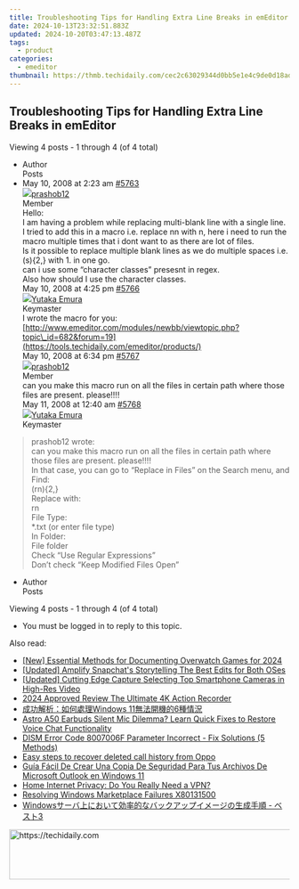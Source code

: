 ```yaml
---
title: Troubleshooting Tips for Handling Extra Line Breaks in emEditor
date: 2024-10-13T23:32:51.883Z
updated: 2024-10-20T03:47:13.487Z
tags:
  - product
categories:
  - emeditor
thumbnail: https://thmb.techidaily.com/cec2c63029344d0bb5e1e4c9de0d18ad2dcde0dafb37cbba53e291b9ec9ff6a5.jpg
---
```


## Troubleshooting Tips for Handling Extra Line Breaks in emEditor

Viewing 4 posts - 1 through 4 (of 4 total)

* Author  
Posts
* May 10, 2008 at 2:23 am [#5763](https://tools.techidaily.com/emeditor/products/)  
[![](https://secure.gravatar.com/avatar/967439df4a399c227144f5d67a4a17d2?s=80&d=identicon&r=g)prashob12](https://www.emeditor.com/forums/users/prashob12/ "View prashob12's profile")  
Member  
Hello:  
 I am having a problem while replacing multi-blank line with a single line.  
 I tried to add this in a macro i.e. replace nn with n, here i need to run the macro multiple times that i dont want to as there are lot of files.  
 Is it possible to replace multiple blank lines as we do multiple spaces i.e. (s){2,} with 1\. in one go.  
 can i use some “character classes” presesnt in regex.  
 Also how should I use the character classes.  
May 10, 2008 at 4:25 pm [#5766](https://tools.techidaily.com/emeditor/products/)  
[![](https://secure.gravatar.com/avatar/a0a6377144ed3636f985d87303f65ed2?s=80&d=identicon&r=g)Yutaka Emura](https://www.emeditor.com/forums/users/yemura/ "View Yutaka Emura's profile")  
Keymaster  
I wrote the macro for you:  
[http://www.emeditor.com/modules/newbb/viewtopic.php?topic\_id=682&forum=19](https://tools.techidaily.com/emeditor/products/)  
May 10, 2008 at 6:34 pm [#5767](https://tools.techidaily.com/emeditor/products/)  
[![](https://secure.gravatar.com/avatar/967439df4a399c227144f5d67a4a17d2?s=80&d=identicon&r=g)prashob12](https://www.emeditor.com/forums/users/prashob12/ "View prashob12's profile")  
Member  
can you make this macro run on all the files in certain path where those files are present. please!!!!  
May 11, 2008 at 12:40 am [#5768](https://tools.techidaily.com/emeditor/products/)  
[![](https://secure.gravatar.com/avatar/a0a6377144ed3636f985d87303f65ed2?s=80&d=identicon&r=g)Yutaka Emura](https://www.emeditor.com/forums/users/yemura/ "View Yutaka Emura's profile")  
Keymaster  
> prashob12 wrote:  
> can you make this macro run on all the files in certain path where those files are present. please!!!!  
 In that case, you can go to “Replace in Files” on the Search menu, and  
 Find:  
 (rn){2,}  
 Replace with:  
 rn  
 File Type:  
 \*.txt (or enter file type)  
 In Folder:  
 File folder  
 Check “Use Regular Expressions”  
 Don’t check “Keep Modified Files Open”
* Author  
Posts

Viewing 4 posts - 1 through 4 (of 4 total)

* You must be logged in to reply to this topic.

<ins class="adsbygoogle"
     style="display:block"
     data-ad-format="autorelaxed"
     data-ad-client="ca-pub-7571918770474297"
     data-ad-slot="1223367746"></ins>

<ins class="adsbygoogle"
     style="display:block"
     data-ad-client="ca-pub-7571918770474297"
     data-ad-slot="8358498916"
     data-ad-format="auto"
     data-full-width-responsive="true"></ins>

<span class="atpl-alsoreadstyle">Also read:</span>
<div><ul>
<li><a href="https://digital-screen-recording.techidaily.com/new-essential-methods-for-documenting-overwatch-games-for-2024/"><u>[New] Essential Methods for Documenting Overwatch Games for 2024</u></a></li>
<li><a href="https://snapchat-videos.techidaily.com/updated-amplify-snapchats-storytelling-the-best-edits-for-both-oses/"><u>[Updated] Amplify Snapchat's Storytelling The Best Edits for Both OSes</u></a></li>
<li><a href="https://fox-hovers.techidaily.com/updated-cutting-edge-capture-selecting-top-smartphone-cameras-in-high-res-video/"><u>[Updated] Cutting Edge Capture Selecting Top Smartphone Cameras in High-Res Video</u></a></li>
<li><a href="https://extra-approaches.techidaily.com/2024-approved-review-the-ultimate-4k-action-recorder/"><u>2024 Approved Review The Ultimate 4K Action Recorder</u></a></li>
<li><a href="https://win-docs.techidaily.com/windows-116/"><u>成功解析：如何處理Windows 11無法開機的6種情況</u></a></li>
<li><a href="https://sound-issues.techidaily.com/astro-a50-earbuds-silent-mic-dilemma-learn-quick-fixes-to-restore-voice-chat-functionality/"><u>Astro A50 Earbuds Silent Mic Dilemma? Learn Quick Fixes to Restore Voice Chat Functionality</u></a></li>
<li><a href="https://win-docs.techidaily.com/dism-error-code-8007006f-parameter-incorrect-fix-solutions-5-methods/"><u>DISM Error Code 8007006F Parameter Incorrect - Fix Solutions (5 Methods)</u></a></li>
<li><a href="https://phone-solutions.techidaily.com/easy-steps-to-recover-deleted-call-history-from-oppo-by-fonelab-android-recover-call-logs/"><u>Easy steps to recover deleted call history from Oppo</u></a></li>
<li><a href="https://win-docs.techidaily.com/guia-facil-de-crear-una-copia-de-seguridad-para-tus-archivos-de-microsoft-outlook-en-windows-11/"><u>Guía Fácil De Crear Una Copia De Seguridad Para Tus Archivos De Microsoft Outlook en Windows 11</u></a></li>
<li><a href="https://win-docs.techidaily.com/home-internet-privacy-do-you-really-need-a-vpn/"><u>Home Internet Privacy: Do You Really Need a VPN?</u></a></li>
<li><a href="https://windows11.techidaily.com/resolving-windows-marketplace-failures-x80131500/"><u>Resolving Windows Marketplace Failures X80131500</u></a></li>
<li><a href="https://win-fantastic.techidaily.com/windows-3/"><u>Windowsサーバ上において効率的なバックアップイメージの生成手順 - ベスト3</u></a></li>
</ul></div>

<!-- affiliate ads begin -->
<a href="https://ephamedtechinc.pxf.io/c/5597632/2136625/26400" target="_top" id="2136625">
  <img src="//a.impactradius-go.com/display-ad/26400-2136625" border="0" alt="https://techidaily.com" width="728" height="90"/>
</a>
<img height="0" width="0" src="https://ephamedtechinc.pxf.io/i/5597632/2136625/26400" style="position:absolute;visibility:hidden;" border="0" />
<!-- affiliate ads end -->

